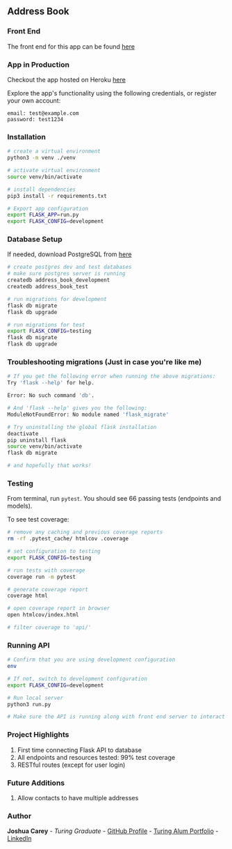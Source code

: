 ## Address Book 

### Front End 
The front end for this app can be found [here](https://github.com/jdcarey128/address-book-front-end)

### App in Production 
Checkout the app hosted on Heroku [here](https://address-book-frontend-lt.herokuapp.com/login)

Explore the app's functionality using the following credentials, or register your own account:  
```
email: test@example.com
password: test1234
```

### Installation 
```zsh
# create a virtual environment 
python3 -m venv ./venv

# activate virtual environment 
source venv/bin/activate

# install dependencies 
pip3 install -r requirements.txt

# Export app configuration
export FLASK_APP=run.py
export FLASK_CONFIG=development
```

### Database Setup 
If needed, download PostgreSQL from [here](https://www.postgresql.org/download/)
```zsh
# create postgres dev and test databases
# make sure postgres server is running 
createdb address_book_development
createdb address_book_test

# run migrations for development 
flask db migrate 
flask db upgrade

# run migrations for test 
export FLASK_CONFIG=testing
flask db migrate 
flask db upgrade
```
### Troubleshooting migrations (Just in case you're like me)
```zsh
# If you get the following error when running the above migrations:
Try 'flask --help' for help.

Error: No such command 'db'.

# And 'flask --help' gives you the following: 
ModuleNotFoundError: No module named 'flask_migrate'

# Try uninstalling the global flask installation 
deactivate 
pip uninstall flask 
source venv/bin/activate 
flask db migrate 

# and hopefully that works!
```

### Testing 
From terminal, run `pytest`. You should see 66 passing tests (endpoints and models). 

To see test coverage: 
```zsh
# remove any caching and previous coverage reports 
rm -rf .pytest_cache/ htmlcov .coverage 

# set configuration to testing 
export FLASK_CONFIG=testing 

# run tests with coverage 
coverage run -m pytest 

# generate coverage report 
coverage html 

# open coverage report in browser 
open htmlcov/index.html 

# filter coverage to 'api/'
```

### Running API 
```zsh
# Confirm that you are using development configuration 
env 

# If not, switch to development configuration
export FLASK_CONFIG=development

# Run local server 
python3 run.py

# Make sure the API is running along with front end server to interact with the app. 
```

### Project Highlights 
1. First time connecting Flask API to database 
1. All endpoints and resources tested: 99% test coverage
1. RESTful routes (except for user login)

### Future Additions
1. Allow contacts to have multiple addresses

### Author
**Joshua Carey** - *Turing Graduate* - [GitHub Profile](https://github.com/jdcarey128) - [Turing Alum Portfolio](https://alumni.turing.io/alumni/joshua-carey) - [LinkedIn](https://www.linkedin.com/in/carey-joshua/)
